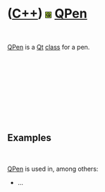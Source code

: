 



 

 

 

 

 

([C++](Cpp.md)) ![Qt](PicQt.png) [QPen](CppQPen.md)
=====================================================

 

[QPen](CppQPen.md) is a [Qt](CppQt.md) [class](CppClass.md) for a
pen.

 

 

 

 

 

Examples
--------

 

[QPen](CppQPen.md) is used in, among others:

-   ...

 

 

 

 

 





 



